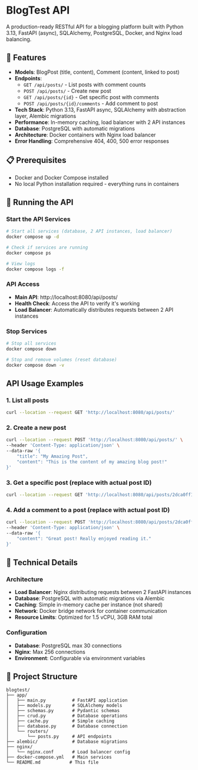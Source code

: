 # BlogTest API

A production-ready RESTful API for a blogging platform built with Python 3.13, FastAPI (async), SQLAlchemy, PostgreSQL, Docker, and Nginx load balancing.

## 🚀 Features
- **Models**: BlogPost (title, content), Comment (content, linked to post)
- **Endpoints**: 
  - `GET /api/posts/` - List posts with comment counts
  - `POST /api/posts/` - Create new post
  - `GET /api/posts/{id}` - Get specific post with comments
  - `POST /api/posts/{id}/comments` - Add comment to post
- **Tech Stack**: Python 3.13, FastAPI async, SQLAlchemy with abstraction layer, Alembic migrations
- **Performance**: In-memory caching, load balancer with 2 API instances
- **Database**: PostgreSQL with automatic migrations
- **Architecture**: Docker containers with Nginx load balancer
- **Error Handling**: Comprehensive 404, 400, 500 error responses

## 📋 Prerequisites
- Docker and Docker Compose installed
- No local Python installation required - everything runs in containers

## 🏃 Running the API

### Start the API Services
```bash
# Start all services (database, 2 API instances, load balancer)
docker compose up -d

# Check if services are running
docker compose ps

# View logs
docker compose logs -f
```

### API Access
- **Main API**: http://localhost:8080/api/posts/
- **Health Check**: Access the API to verify it's working
- **Load Balancer**: Automatically distributes requests between 2 API instances

### Stop Services
```bash
# Stop all services
docker compose down

# Stop and remove volumes (reset database)
docker compose down -v
```

## API Usage Examples

### 1. List all posts
```bash
curl --location --request GET 'http://localhost:8080/api/posts/'
```

### 2. Create a new post
```bash
curl --location --request POST 'http://localhost:8080/api/posts/' \
--header 'Content-Type: application/json' \
--data-raw '{
    "title": "My Amazing Post",
    "content": "This is the content of my amazing blog post!"
}'
```

### 3. Get a specific post (replace with actual post ID)
```bash
curl --location --request GET 'http://localhost:8080/api/posts/2dca0ff1-b3ce-4908-bcd2-cce826873298'
```

### 4. Add a comment to a post (replace with actual post ID)
```bash
curl --location --request POST 'http://localhost:8080/api/posts/2dca0ff1-b3ce-4908-bcd2-cce826873298/comments' \
--header 'Content-Type: application/json' \
--data-raw '{
    "content": "Great post! Really enjoyed reading it."
}'
```

## 🔧 Technical Details

### Architecture
- **Load Balancer**: Nginx distributing requests between 2 FastAPI instances
- **Database**: PostgreSQL with automatic migrations via Alembic
- **Caching**: Simple in-memory cache per instance (not shared)
- **Network**: Docker bridge network for container communication
- **Resource Limits**: Optimized for 1.5 vCPU, 3GB RAM total

### Configuration
- **Database**: PostgreSQL max 30 connections
- **Nginx**: Max 256 connections
- **Environment**: Configurable via environment variables

## 📁 Project Structure
```
blogtest/
├── app/
│   ├── main.py          # FastAPI application
│   ├── models.py        # SQLAlchemy models
│   ├── schemas.py       # Pydantic schemas
│   ├── crud.py          # Database operations
│   ├── cache.py         # Simple caching
│   ├── database.py      # Database connection
│   └── routers/
│       └── posts.py     # API endpoints
├── alembic/             # Database migrations
├── nginx/
│   └── nginx.conf       # Load balancer config
├── docker-compose.yml   # Main services
└── README.md           # This file
``` 